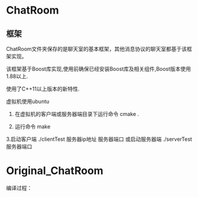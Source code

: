 # ChatRoom

## 框架
ChatRoom文件夹保存的是聊天室的基本框架，其他消息协议的聊天室都基于该框架实现。

该框架基于Boost库实现,使用前确保已经安装Boost库及相关组件,Boost版本使用1.88以上.

使用了C++11以上版本的新特性.

虚拟机使用ubuntu

1. 在虚拟机的客户端或服务器端目录下运行命令 cmake .

2. 运行命令 make

3.启动客户端 ./clientTest 服务器ip地址 服务器端口 或启动服务器端  ./serverTest 服务器端口

# Original_ChatRoom

编译过程：



